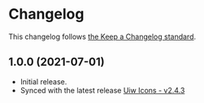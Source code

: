 # Changelog

This changelog follows [the Keep a Changelog standard](https://keepachangelog.com).


## 1.0.0 (2021-07-01)
* Initial release.
* Synced with the latest release [Uiw Icons - v2.4.3](https://github.com/uiwjs/icons/releases/tag/v2.4.3)
